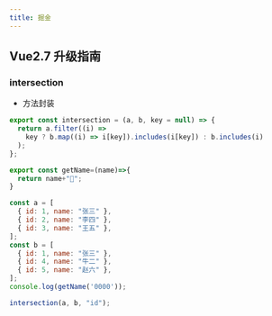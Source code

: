 ```yaml
---
title: 掘金
---
```


## Vue2.7 升级指南

### <vp-word name="交集">intersection</vp-word>

- 方法封装

```js export
export const intersection = (a, b, key = null) => {
  return a.filter((i) =>
    key ? b.map((i) => i[key]).includes(i[key]) : b.includes(i)
  );
};
```
```js export
export const getName=(name)=>{
  return name+"🐧";
}
```


```js run
const a = [
  { id: 1, name: "张三" },
  { id: 2, name: "李四" },
  { id: 3, name: "王五" },
];
const b = [
  { id: 1, name: "张三" },
  { id: 4, name: "牛二" },
  { id: 5, name: "赵六" },
];
console.log(getName('0000'));

intersection(a, b, "id");
```
